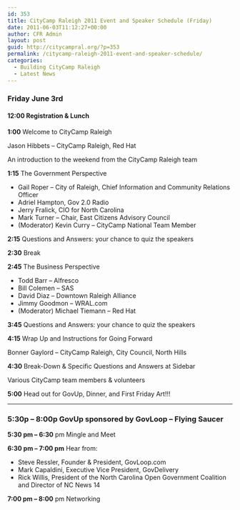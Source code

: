 ```yaml
---
id: 353
title: CityCamp Raleigh 2011 Event and Speaker Schedule (Friday)
date: 2011-06-03T11:12:27+00:00
author: CFR Admin
layout: post
guid: http://citycampral.org/?p=353
permalink: /citycamp-raleigh-2011-event-and-speaker-schedule/
categories:
  - Building CityCamp Raleigh
  - Latest News
---
```

### Friday June 3rd

#### 12:00 Registration & Lunch

**1:00** Welcome to CityCamp Raleigh
  
Jason Hibbets &#8211; CityCamp Raleigh, Red Hat
  
An introduction to the weekend from the CityCamp Raleigh team

**1:15** The Government Perspective

  * Gail Roper &#8211; City of Raleigh, Chief Information and Community Relations Officer
  * Adriel Hampton, Gov 2.0 Radio
  * Jerry Fralick, CIO for North Carolina
  * Mark Turner &#8211; Chair, East Citizens Advisory Council
  * (Moderator) Kevin Curry &#8211; CityCamp National Team Member

**2:15** Questions and Answers: your chance to quiz the speakers

**2:30** Break
  
**2:45** The Business Perspective

  * Todd Barr &#8211; Alfresco
  * Bill Colemen &#8211; SAS
  * David Diaz &#8211; Downtown Raleigh Alliance
  * Jimmy Goodmon &#8211; WRAL.com
  * (Moderator) Michael Tiemann &#8211; Red Hat

**3:45** Questions and Answers: your chance to quiz the speakers
  
**4:15** Wrap Up and Instructions for Going Forward
  
Bonner Gaylord &#8211; CityCamp Raleigh, City Council, North Hills

**4:30** Break-Down & Specific Questions and Answers at Sidebar
  
Various CityCamp team members & volunteers

**5:00** Head out for GovUp, Dinner, and First Friday Art!!!
  
 ****

### 5:30p &#8211; 8:00p GovUp sponsored by GovLoop &#8211; Flying Saucer

**5:30 pm &#8211; 6:30** pm Mingle and Meet
  
**6:30 pm &#8211; 7:00 pm** Hear from:

  * Steve Ressler, Founder & President, GovLoop.com
  * Mark Capaldini, Executive Vice President, GovDelivery
  * Rick Willis, President of the North Carolina Open Government Coalition and Director of NC News 14

**7:00 pm &#8211; 8:00** pm Networking

###